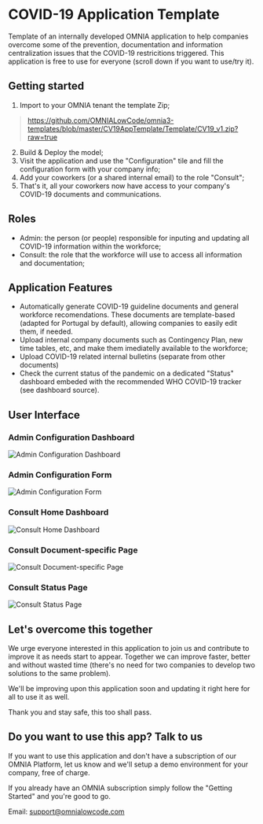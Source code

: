 # COVID-19 Application Template

Template of an internally developed OMNIA application to help companies overcome some of the prevention, documentation and information centralization issues that the COVID-19 restricitions triggered. This application is free to use for everyone (scroll down if you want to use/try it).


## Getting started

 1. Import to your OMNIA tenant the template Zip;

> https://github.com/OMNIALowCode/omnia3-templates/blob/master/CV19AppTemplate/Template/CV19_v1.zip?raw=true

 2. Build & Deploy the model;
 3. Visit the application and use the "Configuration" tile and fill the configuration form with your company info;
 4. Add your coworkers (or a shared internal email) to the role "Consult";
 5. That's it, all your coworkers now have access to your company's COVID-19 documents and communications.

## Roles

- Admin: the person (or people) responsible for inputing and updating all COVID-19 information within the workforce; 
- Consult: the role that the workforce will use to access all information and documentation;

## Application Features

- Automatically generate COVID-19 guideline documents and general workforce recomendations. These documents are template-based (adapted for Portugal by default), allowing companies to easily edit them, if needed.
- Upload internal company documents such as Contingency Plan, new time tables, etc, and make them imediatelly available to the workforce;
- Upload COVID-19 related internal bulletins (separate from other documents)
- Check the current status of the pandemic on a dedicated "Status" dashboard embeded with the recommended WHO COVID-19 tracker (see dashboard source).

## User Interface 

### Admin Configuration Dashboard
![Admin Configuration Dashboard](https://omnialowcode.com/wp-content/uploads/2020/03/configUI.png)

### Admin Configuration Form
![Admin Configuration Form](https://omnialowcode.com/wp-content/uploads/2020/03/app-config-screen.gif)

### Consult Home Dashboard
![Consult Home Dashboard](https://omnialowcode.com/wp-content/uploads/2020/03/consult-ui.png)

### Consult Document-specific Page
![Consult Document-specific Page](https://omnialowcode.com/wp-content/uploads/2020/03/symptoms-dashboard.png)

### Consult Status Page
![Consult Status Page](https://omnialowcode.com/wp-content/uploads/2020/03/status-dashboard.png)

## Let's overcome this together

We urge everyone interested in this application to join us and contribute to improve it as needs start to appear. Together we can improve faster, better and without wasted time (there's no need for two companies to develop two solutions to the same problem). 

We'll be improving upon this application soon and updating it right here for all to use it as well.

Thank you and stay safe, this too shall pass.

## Do you want to use this app? Talk to us

If you want to use this application and don't have a subscription of our OMNIA Platform, let us know and we'll setup a demo environment for your company, free of charge. 

If you already have an OMNIA subscription simply follow the "Getting Started" and you're good to go.

Email: support@omnialowcode.com